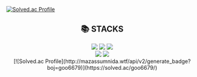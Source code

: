   [![Solved.ac Profile](http://mazassumnida.wtf/api/v2/generate_badge?boj=goo6679)](https://solved.ac/goo6679/)

<div align=center> 
  <div><h2>📚 STACKS</h2></div>
  <img src="https://img.shields.io/badge/python-3776AB?style=for-the-badge&logo=python&logoColor=white"> 
  <img src="https://img.shields.io/badge/java-007396?style=for-the-badge&logo=java&logoColor=white"> 
  <img src="https://img.shields.io/badge/html5-E34F26?style=for-the-badge&logo=html5&logoColor=white"> 
  <br>
  <img src="https://img.shields.io/badge/django-092E20?style=for-the-badge&logo=django&logoColor=white">
  <img src="https://img.shields.io/badge/spring-6DB33F?style=for-the-badge&logo=spring&logoColor=white">
  <br>
</div>


<div align="center">
[![Solved.ac Profile](http://mazassumnida.wtf/api/v2/generate_badge?boj=goo6679)](https://solved.ac/goo6679/)





